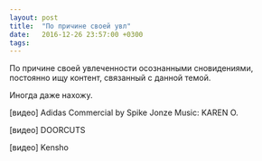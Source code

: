 ```yaml
---
layout: post
title:  "По причине своей увл"
date:   2016-12-26 23:57:00 +0300
tags:   
---
```


По причине своей увлеченности осознанными сновидениями, постоянно ищу контент, связанный с данной темой. 

Иногда даже нахожу.

<!--excerpt-->

[видео] Adidas Commercial by Spike Jonze Music: KAREN O.

[видео] DOORCUTS

[видео] Kensho
